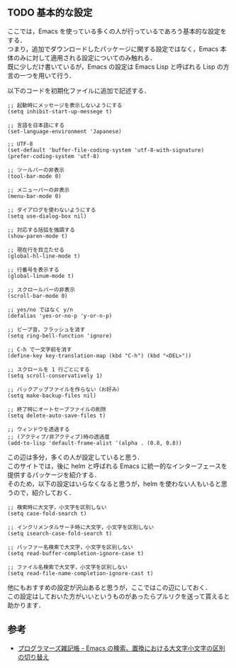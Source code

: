 ## TODO 基本的な設定
ここでは，Emacs を使っている多くの人が行っているであろう基本的な設定をする．  
つまり，追加でダウンロードしたパッケージに関する設定ではなく，Emacs 本体のみに対して適用される設定についてのみ触れる．  
既に少しだけ書いているが，Emacs の設定は Emacs Lisp と呼ばれる Lisp の方言の一つを用いて行う．  

以下のコードを初期化ファイルに追加で記述する．

```elisp
;; 起動時にメッセージを表示しないようにする
(setq inhibit-start-up-messege t)

;; 言語を日本語にする
(set-language-environment 'Japanese)
  
;; UTF-8
(set-default 'buffer-file-coding-system 'utf-8-with-signature)
(prefer-coding-system 'utf-8)

;; ツールバーの非表示
(tool-bar-mode 0)
  
;; メニューバーの非表示
(menu-bar-mode 0)

;; ダイアログを使わないようにする
(setq use-dialog-box nil)

;; 対応する括弧を強調する
(show-paren-mode t)

;; 現在行を目立たせる
(global-hl-line-mode t)

;; 行番号を表示する
(global-linum-mode t)

;; スクロールバーの非表示
(scroll-bar-mode 0)

;; yes/no ではなく y/n
(defalias 'yes-or-no-p 'y-or-n-p)

;; ビープ音，フラッシュを消す
(setq ring-bell-function 'ignore)

;; C-h で一文字前を消す
(define-key key-translation-map (kbd "C-h") (kbd "<DEL>"))

;; スクロールを 1 行ごとにする
(setq scroll-conservatively 1)

;; バックアップファイルを作らない（お好み）
(setq make-backup-files nil)

;; 終了時にオートセーブファイルの削除
(setq delete-auto-save-files t)

;; ウィンドウを透過する
;; (アクティブ/非アクティブ)時の透過度
(add-to-lisp 'default-frame-alist '(alpha . (0.8, 0.8))
```

この辺は多分，多くの人が設定していると思う．  
このサイトでは，後に helm と呼ばれる Emacs に統一的なインターフェースを提供するパッケージを紹介する．  
そのため，以下の設定はいらなくなると思うが，helm を使わない人もいると思うので，紹介しておく．  

```elisp
;; 検索時に大文字，小文字を区別しない
(setq case-fold-search t)

;; インクリメンタルサーチ時に大文字，小文字を区別しない
(setq isearch-case-fold-search t)

;; バッファー名検索で大文字，小文字を区別しない
(setq read-buffer-completion-ignore-case t)

;; ファイル名検索で大文字，小文字を区別しない
(setq read-file-name-completion-ignore-cast t)
```

他にもおすすめの設定が沢山あると思うが，ここではこの辺にしておく．  
この設定はしておいた方がいいというものがあったらプルリクを送って貰えると助かります．

## 参考

- [プログラマーズ雑記帳 - Emacs の検索、置換における大文字小文字の区別の切り替え](http://yohshiy.blog.fc2.com/blog-entry-191.html)
